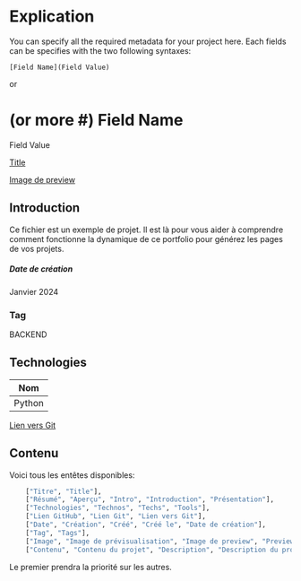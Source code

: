 # Explication

You can specify all the required metadata for your project here.
Each fields can be specifies with the two following syntaxes:

`[Field Name](Field Value)`

or

# (or more #) Field Name

Field Value

[Title](Explication)

[Image de preview](https://raw.githubusercontent.com/Eric-Philippe/portfolio/main/res/image.png)

## Introduction

Ce fichier est un exemple de projet. Il est là pour vous aider à comprendre comment fonctionne la dynamique de ce portfolio pour générez les pages de vos projets.

##### Date de création

Janvier 2024

### Tag

BACKEND

## Technologies

| Nom    |
| ------ |
| Python |

[Lien vers Git](https://github.com/Eric-Philippe/portfolio)

## Contenu

Voici tous les entêtes disponibles:

```py
    ["Titre", "Title"],
    ["Résumé", "Aperçu", "Intro", "Introduction", "Présentation"],
    ["Technologies", "Technos", "Techs", "Tools"],
    ["Lien GitHub", "Lien Git", "Lien vers Git"],
    ["Date", "Création", "Créé", "Créé le", "Date de création"],
    ["Tag", "Tags"],
    ["Image", "Image de prévisualisation", "Image de preview", "Preview", "Preview image"],
    ["Contenu", "Contenu du projet", "Description", "Description du projet"]
```

Le premier prendra la priorité sur les autres.
